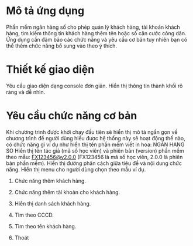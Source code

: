 # Mô tả ứng dụng
Phần mềm ngân hàng số cho phép quản lý khách hàng, tài khoản khách hàng, tìm kiếm thông tin khách hàng thêm tên hoặc số căn cước công dân.
Ứng dụng cần đảm bảo các chức năng và yêu cầu cơ bản tuy nhiên bạn có thể thêm chức năng bổ sung vào theo ý thích.
# Thiết kế giao diện
Yêu cầu giao diện dạng console đơn giản.
Hiển thị thông tin thành khối rõ ràng và dễ nhìn.
# Yêu cầu chức năng cơ bản
Khi chương trình được khởi chạy đầu tiên sẽ hiển thị mô tả ngắn gọn về chương trình để người dùng hiểu được hệ thống này sẽ hoạt động thế nào, có chức năng gì ví dụ như hiển thị tên phần mềm viết in hoa: NGAN HANG SO
Hiển thị tên tác giả (mã số học viên) và phiên bản (version) phần mềm theo mẫu: FX123456@v2.0.0 (FX123456 là mã số học viên, 2.0.0 là phiên bản phần mềm).
Hiển thị đường phân cách giữa tiêu đề và nội dung chức năng.
Hiển thị menu cho người dùng chọn theo mẫu ví dụ.
1. Chức năng thêm khách hàng.

2. Chức năng thêm tài khoản cho khách hàng.

3. Hiển thị danh sách khách hàng.

4. Tìm theo CCCD.

5. Tìm theo tên khách hàng.

0. Thoát
